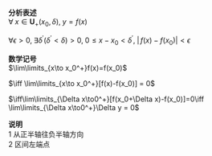**分析表述**  
$\forall\;x\in\mathbf{U}_+(x_0,\delta),\;y=f(x)$  
  
$\forall\epsilon>0,\;\exists\delta^\prime(\delta^\prime<\delta)>0,\;0\leq x-x_0<\delta^\prime,\;|\,f(x)-f(x_0)|<\epsilon$  
  
  
**数学记号**  
$\lim\limits_{x\to x_0^+}f(x)=f(x_0)$  
  
$\iff \lim\limits_{x\to x_0^+}[f(x)-f(x_0)] = 0$  
  
$\iff\lim\limits_{\Delta x\to0^+}[f(x_0+\Delta x)-f(x_0)]=0\iff \lim\limits_{\Delta x\to0^+}\Delta y = 0$  
  
**说明**  
1 从正半轴往负半轴方向  
2 区间左端点  
